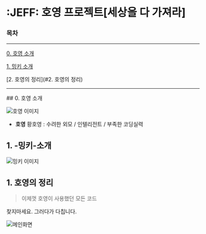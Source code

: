 # :JEFF: 호영 프로젝트[세상을 다 가져라]

### 목차

<hr>

[0. 호영 소개](#0.-호영-소개)

[1. 밍키 소개](#1.-밍키-소개)

[2. 호영의 정리](#2. 호영의 정리)

<hr>
## 0. 호영 소개

![호영 이미지](/images/all1.png)

* **호영** 황호영 : 수려한 외모 / 인텔리전트 / 부족한 코딩실력

## 1. -밍키-소개

![밍키 이미지](/images/all2.png)
## 1. 호영의 정리

> 이제껏 호영이 사용했던 모든 코드

찾지마세요. 그러다가 다칩니다.

![메인화면](/images/all3.png)
